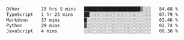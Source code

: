 <!--START_SECTION:waka-->

```txt
Other        15 hrs 9 mins   █████████████████████▒░░░   84.68 %
TypeScript   1 hr 23 mins    ██░░░░░░░░░░░░░░░░░░░░░░░   07.79 %
Markdown     37 mins         █░░░░░░░░░░░░░░░░░░░░░░░░   03.46 %
Python       29 mins         ▓░░░░░░░░░░░░░░░░░░░░░░░░   02.74 %
JavaScript   4 mins          ░░░░░░░░░░░░░░░░░░░░░░░░░   00.38 %
```

<!--END_SECTION:waka--> 
 
